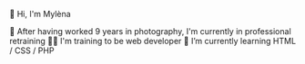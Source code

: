  👋 Hi, I'm Mylèna
 
 📸  After having worked 9 years in photography, I'm currently in professional retraining
 👨‍🎓  I'm training to be web developer
 🌱  I’m currently learning HTML / CSS / PHP

